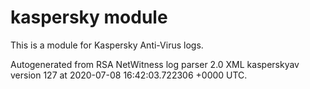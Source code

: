 # kaspersky module

This is a module for Kaspersky Anti-Virus logs.

Autogenerated from RSA NetWitness log parser 2.0 XML kasperskyav version 127
at 2020-07-08 16:42:03.722306 +0000 UTC.

